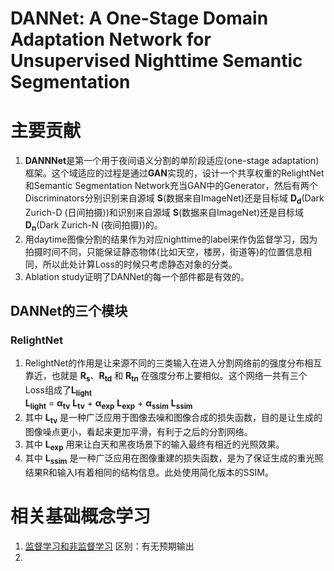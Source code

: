 DANNet: A One-Stage Domain Adaptation Network for Unsupervised Nighttime Semantic Segmentation
========
# 主要贡献
1. **DANNNet**是第一个用于夜间语义分割的单阶段适应(one-stage adaptation)框架。这个域适应的过程是通过**GAN**实现的，设计一个共享权重的RelightNet和Semantic Segmentation Network充当GAN中的Generator，然后有两个Discriminators分别识别来自源域 **S**(数据来自ImageNet)还是目标域 **D<sub>d</sub>**(Dark Zurich-D (日间拍摄))和识别来自源域 **S**(数据来自ImageNet)还是目标域 **D<sub>n</sub>**(Dark Zurich-N (夜间拍摄))的。
2. 用daytime图像分割的结果作为对应nighttime的label来作伪监督学习，因为拍摄时间不同，只能保证静态物体(比如天空，楼房，街道等)的位置信息相同，所以此处计算Loss的时候只考虑静态对象的分类。
3. Ablation study证明了DANNet的每一个部件都是有效的。

## DANNet的三个模块
### RelightNet
1. RelightNet的作用是让来源不同的三类输入在进入分割网络前的强度分布相互靠近，也就是 **R<sub>s</sub>**、**R<sub>td</sub>** 和 **R<sub>tn</sub>** 在强度分布上要相似。这个网络一共有三个Loss组成了**L<sub>light</sub>**  <br> **L<sub>light</sub>** = **α<sub>tv</sub>** **L<sub>tv</sub>** + **α<sub>exp</sub>** **L<sub>exp</sub>** + **α<sub>ssim</sub>** **L<sub>ssim</sub>**
2. 其中 **L<sub>tv</sub>** 是一种广泛应用于图像去噪和图像合成的损失函数，目的是让生成的图像噪点更小，看起来更加平滑，有利于之后的分割网络。
3. 其中 **L<sub>exp</sub>** 用来让白天和黑夜场景下的输入最终有相近的光照效果。
4. 其中 **L<sub>ssim</sub>** 是一种广泛应用在图像重建的损失函数，是为了保证生成的重光照结果R和输入I有着相同的结构信息。此处使用简化版本的SSIM。
# 相关基础概念学习
1. [监督学习和非监督学习](https://zhuanlan.zhihu.com/p/142345604) 区别：有无预期输出
2. 
